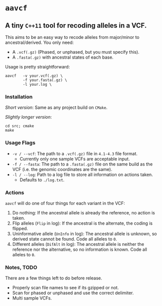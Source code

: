 # `aavcf`
## A tiny `C++11` tool for recoding alleles in a VCF. 

This aims to be an easy way to recode alleles from major/minor to ancestral/derived. You only need:

- A `.vcf(.gz)` (Phased, or unphased, but you must specify this).
- A `.fasta(.gz)` with ancestral states of each base. 

Usage is pretty straightforward:

```{sh}
aavcf   -v your.vcf(.gz) \
        -f your.fasta(.gz) \
        -l your.log \
```
  
  
### Installation

*Short version*: Same as any project build on `CMake`.

*Slightly longer version*: 

```{sh}
cd src; cmake
make
```

### Usage Flags

- `-v / --vcf`: The path to a `.vcf(.gz)` file in `4.1-4.3` file format. 
    - Currently only one sample VCFs are acceptable input.
- `-f / --fasta`: The path to a `.fasta(.gz)` file on the same build as the VCF (i.e. the genomic coordinates are the same).
- `-l / --log`: Path to a log file to store all information on actions taken.
    - Defaults to `./log.txt`.

### Actions

`aavcf` will do one of four things for each variant in the VCF:

1. Do nothing: If the ancestral allele is already the reference, no action is taken.
2. Flip alleles (`Flip` in log): If the ancestral is the alternate, the coding is flipped.
3. Uninformative allele (`UnInfo` in log): The ancestral allele is unknown, so derived state cannot be found. Code all alleles to `0`.
4. Different alleles (`DifAlt` in log): The ancestral allele is neither the reference nor the alternative, so no information is known. Code all alleles to `0`. 

### Notes, TODO

There are a few things left to do before release. 

- Properly scan file names to see if its gzipped or not.
- Scan for phased or unphased and use the correct delimiter. 
- Multi sample VCFs. 



